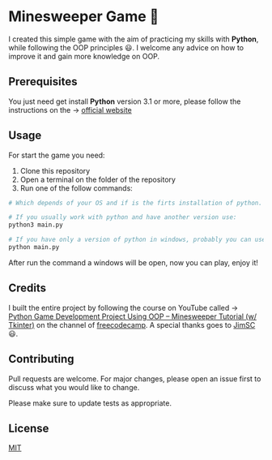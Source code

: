 # Minesweeper Game :rocket:

I created this simple game with the aim of practicing my skills with **Python**, while following the OOP principles :smiley:. I welcome any advice on how to improve it and gain more knowledge on OOP.

## Prerequisites

You just need get install **Python** version 3.1 or more, please follow the instructions on the -> [official website](https://www.python.org/downloads/)


## Usage
For start the game you need: 
1. Clone this repository
2. Open a terminal on the folder of the repository
3. Run one of the follow commands:
```bash
# Which depends of your OS and if is the firts installation of python.

# If you usually work with python and have another version use:
python3 main.py

# If you have only a version of python in windows, probably you can use:
python main.py

```
After run the command a windows will be open, now you can play, enjoy it!

## Credits
I built the entire project by following the course on YouTube called -> [Python Game Development Project Using OOP – Minesweeper Tutorial (w/ Tkinter)](https://youtu.be/OqbGRZx4xUc) on the channel of [freecodecamp](https://www.freecodecamp.org/). 
A special thanks goes to [JimSC](https://github.com/jimdevops19) :smiley:.

## Contributing

Pull requests are welcome. For major changes, please open an issue first
to discuss what you would like to change.

Please make sure to update tests as appropriate.

## License

[MIT](https://github.com/hugomanzoni/minesweeper/blob/master/LICENSE)